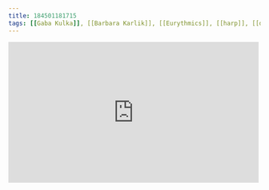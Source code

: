 ```yaml
---
title: 184501181715
tags: [[Gaba Kulka]], [[Barbara Karlik]], [[Eurythmics]], [[harp]], [[divine inspiration]]
---
```

<iframe allow="accelerometer; autoplay; clipboard-write; encrypted-media; gyroscope; picture-in-picture" allowfullscreen="" frameborder="0" height="281" id="youtube_iframe" src="https://www.youtube.com/embed/Tfsfz2mCwmU?feature=oembed&amp;enablejsapi=1&amp;origin=https://safe.txmblr.com&amp;wmode=opaque" width="500"></iframe>